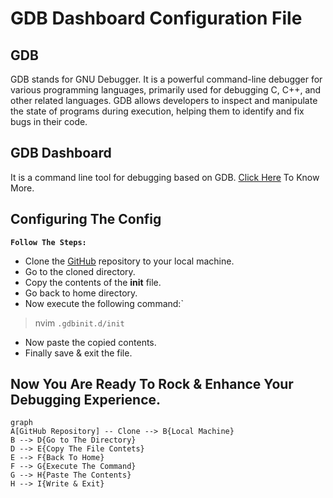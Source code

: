 # GDB Dashboard Configuration File
## GDB
GDB stands for GNU Debugger. It is a powerful command-line debugger for various programming languages, primarily used for debugging C, C++, and other related languages. GDB allows developers to inspect and manipulate the state of programs during execution, helping them to identify and fix bugs in their code.
## GDB Dashboard
It is a command line tool for debugging based on GDB. [Click Here](https://github.com/cyrus-and/gdb-dashboard) To Know More.
## Configuring The Config
**`Follow The Steps:`**
 - Clone the [GitHub](https://github.com/emon4075/gdb_dashboard) repository to your local machine.
 - Go to the cloned directory.
 - Copy the contents of the **init** file.
 - Go back to home directory.
 - Now execute the following command:` 

> nvim `.gdbinit.d/init`

 - Now paste the copied contents.
 - Finally save & exit the file.
 ## Now You Are Ready To Rock & Enhance Your Debugging Experience.
```mermaid
graph 
A[GitHub Repository] -- Clone --> B{Local Machine}
B --> D{Go to The Directory}
D --> E{Copy The File Contets}
E --> F{Back To Home}
F --> G{Execute The Command}
G --> H{Paste The Contents}
H --> I{Write & Exit}

```
